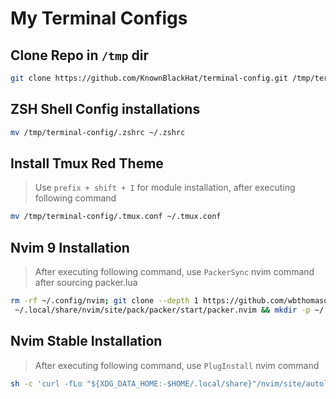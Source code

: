 # My Terminal Configs

## Clone Repo in `/tmp` dir
```bash
git clone https://github.com/KnownBlackHat/terminal-config.git /tmp/terminal-config
```
## ZSH Shell Config installations
```bash
mv /tmp/terminal-config/.zshrc ~/.zshrc
```

## Install Tmux Red Theme 
> Use `prefix + shift + I` for module installation, after executing following command
```bash
mv /tmp/terminal-config/.tmux.conf ~/.tmux.conf
```

## Nvim 9 Installation
> After executing following command, use `PackerSync` nvim command after sourcing packer.lua
```bash
rm -rf ~/.config/nvim; git clone --depth 1 https://github.com/wbthomason/packer.nvim\
 ~/.local/share/nvim/site/pack/packer/start/packer.nvim && mkdir -p ~/.config/nvim && mv /tmp/terminal-config/nvim_9/* ~/.config/nvim
```

## Nvim Stable Installation
> After executing following command, use `PlugInstall` nvim command
```bash
sh -c 'curl -fLo "${XDG_DATA_HOME:-$HOME/.local/share}"/nvim/site/autoload/plug.vim --create-dirs https://raw.githubusercontent.com/junegunn/vim-plug/master/plug.vim' && mkdir -p ~/.config/nvim && mv /tmp/terminal-config/init.vim  ~/.config/nvim/init.vim 
```
